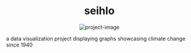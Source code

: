 <h1 align="center" id="title">seihlo</h1>

<p align="center"><img src="https://socialify.git.ci/rh-el/seihlo/image?font=Rokkitt&amp;language=1&amp;name=1&amp;owner=1&amp;pattern=Charlie%20Brown&amp;theme=Dark" alt="project-image"></p>

<p id="description">a data visualization project displaying graphs showcasing climate change since 1940</p>
